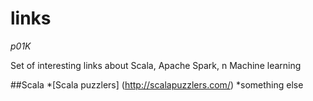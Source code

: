 # links
*p01K*

Set of interesting links about Scala, Apache Spark, n Machine learning

##Scala
*[Scala puzzlers] (http://scalapuzzlers.com/)
*something else
